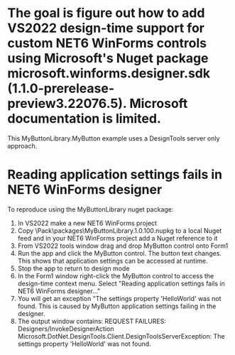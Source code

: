 # The goal is figure out how to add VS2022 design-time support for custom NET6 WinForms controls using Microsoft's Nuget package microsoft.winforms.designer.sdk (1.1.0-prerelease-preview3.22076.5). Microsoft documentation is limited.

This MyButtonLibrary.MyButton example uses a DesignTools server only approach.

# Reading application settings fails in NET6 WinForms designer
To reproduce using the MyButtonLibrary nuget package:
1) In VS2022 make a new NET6 WinForms project
2) Copy \Pack\packages\MyButtonLibrary.1.0.100.nupkg to a local Nuget feed and in your NET6 WinForms project add a Nuget reference to it
3) From VS2022 tools window drag and drop MyButton control onto Form1
4) Run the app and click the MyButton control. The button text changes. This shows that application settings can be accessed at runtime.
5) Stop the app to return to design mode
6) In the Form1 window right-click the MyButton control to access the design-time context menu. Select "Reading application settings fails in NET6 WinForms designer..."
7) You will get an exception "The settings property 'HelloWorld' was not found. This is caused by MyButton application settings failing in the designer. 
8) The output window contains: REQUEST FAILURES: Designers/InvokeDesignerAction Microsoft.DotNet.DesignTools.Client.DesignToolsServerException: The settings property 'HelloWorld' was not found.


